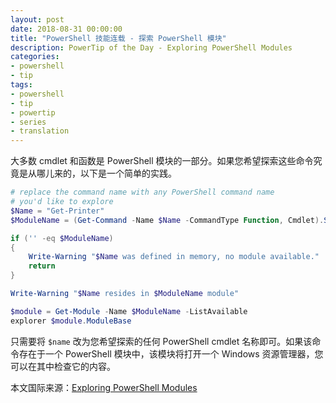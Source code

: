 ```yaml
---
layout: post
date: 2018-08-31 00:00:00
title: "PowerShell 技能连载 - 探索 PowerShell 模块"
description: PowerTip of the Day - Exploring PowerShell Modules
categories:
- powershell
- tip
tags:
- powershell
- tip
- powertip
- series
- translation
---
```

大多数 cmdlet 和函数是 PowerShell 模块的一部分。如果您希望探索这些命令究竟是从哪儿来的，以下是一个简单的实践。

```powershell
# replace the command name with any PowerShell command name
# you'd like to explore
$Name = "Get-Printer"
$ModuleName = (Get-Command -Name $Name -CommandType Function, Cmdlet).Source

if ('' -eq $ModuleName)
{
    Write-Warning "$Name was defined in memory, no module available."
    return
} 

Write-Warning "$Name resides in $ModuleName module"

$module = Get-Module -Name $ModuleName -ListAvailable
explorer $module.ModuleBase
```

只需要将 `$name` 改为您希望探索的任何 PowerShell cmdlet 名称即可。如果该命令存在于一个 PowerShell 模块中，该模块将打开一个 Windows 资源管理器，您可以在其中检查它的内容。

<!--more-->
本文国际来源：[Exploring PowerShell Modules](http://community.idera.com/powershell/powertips/b/tips/posts/exploring-powershell-modules)
